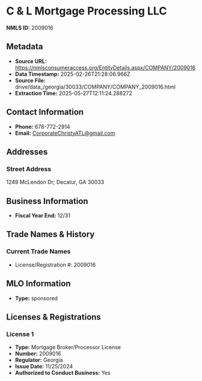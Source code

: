 # C & L Mortgage Processing LLC

**NMLS ID:** 2009016

## Metadata
- **Source URL:** https://nmlsconsumeraccess.org/EntityDetails.aspx/COMPANY/2009016
- **Data Timestamp:** 2025-02-26T21:28:06.966Z
- **Source File:** drive/data_/georgia/30033/COMPANY/COMPANY_2009016.html
- **Extraction Time:** 2025-05-27T12:11:24.288272

## Contact Information
- **Phone:** 678-772-2914
- **Email:** CorporateChristyATL@gmail.com

## Addresses
### Street Address
1249 McLendon Dr; Decatur, GA 30033

## Business Information
- **Fiscal Year End:** 12/31

## Trade Names & History
### Current Trade Names
- License/Registration #: 2009016

## MLO Information
- **Type:** sponsored

## Licenses & Registrations

### License 1
- **Type:** Mortgage Broker/Processor License
- **Number:** 2009016
- **Regulator:** Georgia
- **Issue Date:** 11/25/2024
- **Authorized to Conduct Business:** Yes
